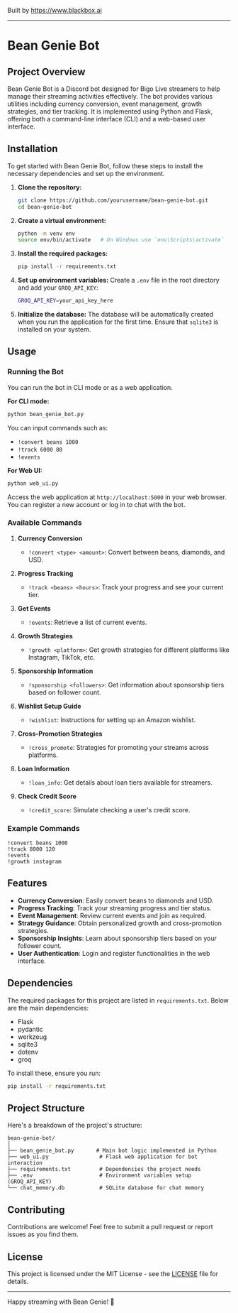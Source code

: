 
Built by https://www.blackbox.ai

---

# Bean Genie Bot

## Project Overview

Bean Genie Bot is a Discord bot designed for Bigo Live streamers to help manage their streaming activities effectively. The bot provides various utilities including currency conversion, event management, growth strategies, and tier tracking. It is implemented using Python and Flask, offering both a command-line interface (CLI) and a web-based user interface.

## Installation

To get started with Bean Genie Bot, follow these steps to install the necessary dependencies and set up the environment.

1. **Clone the repository:**
   ```bash
   git clone https://github.com/yourusername/bean-genie-bot.git
   cd bean-genie-bot
   ```

2. **Create a virtual environment:**
   ```bash
   python -m venv env
   source env/bin/activate   # On Windows use `env\Scripts\activate`
   ```

3. **Install the required packages:**
   ```bash
   pip install -r requirements.txt
   ```

4. **Set up environment variables:**
   Create a `.env` file in the root directory and add your `GROQ_API_KEY`:
   ```bash
   GROQ_API_KEY=your_api_key_here
   ```

5. **Initialize the database:**
   The database will be automatically created when you run the application for the first time. Ensure that `sqlite3` is installed on your system.

## Usage

### Running the Bot

You can run the bot in CLI mode or as a web application.

**For CLI mode:**
```bash
python bean_genie_bot.py
```
You can input commands such as:
- `!convert beans 1000`
- `!track 6000 80`
- `!events`

**For Web UI:**
```bash
python web_ui.py
```
Access the web application at `http://localhost:5000` in your web browser. You can register a new account or log in to chat with the bot.

### Available Commands

1. **Currency Conversion**
   - `!convert <type> <amount>`: Convert between beans, diamonds, and USD.

2. **Progress Tracking**
   - `!track <beans> <hours>`: Track your progress and see your current tier.

3. **Get Events**
   - `!events`: Retrieve a list of current events.

4. **Growth Strategies**
   - `!growth <platform>`: Get growth strategies for different platforms like Instagram, TikTok, etc.

5. **Sponsorship Information**
   - `!sponsorship <followers>`: Get information about sponsorship tiers based on follower count.

6. **Wishlist Setup Guide**
   - `!wishlist`: Instructions for setting up an Amazon wishlist.

7. **Cross-Promotion Strategies**
   - `!cross_promote`: Strategies for promoting your streams across platforms.

8. **Loan Information**
   - `!loan_info`: Get details about loan tiers available for streamers.

9. **Check Credit Score**
   - `!credit_score`: Simulate checking a user's credit score.

### Example Commands

```plaintext
!convert beans 1000
!track 8000 120
!events
!growth instagram
```

## Features

- **Currency Conversion**: Easily convert beans to diamonds and USD.
- **Progress Tracking**: Track your streaming progress and tier status.
- **Event Management**: Review current events and join as required.
- **Strategy Guidance**: Obtain personalized growth and cross-promotion strategies.
- **Sponsorship Insights**: Learn about sponsorship tiers based on your follower count.
- **User Authentication**: Login and register functionalities in the web interface.

## Dependencies

The required packages for this project are listed in `requirements.txt`. Below are the main dependencies:

- Flask
- pydantic
- werkzeug
- sqlite3
- dotenv
- groq

To install these, ensure you run:
```bash
pip install -r requirements.txt
```

## Project Structure

Here's a breakdown of the project's structure:

```
bean-genie-bot/
│
├── bean_genie_bot.py       # Main bot logic implemented in Python
├── web_ui.py                # Flask web application for bot interaction
├── requirements.txt         # Dependencies the project needs
├── .env                     # Environment variables setup (GROQ_API_KEY)
└── chat_memory.db           # SQLite database for chat memory
```

## Contributing

Contributions are welcome! Feel free to submit a pull request or report issues as you find them.

## License

This project is licensed under the MIT License - see the [LICENSE](LICENSE) file for details.

---

Happy streaming with Bean Genie! 🎉